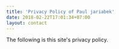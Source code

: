 ```yaml
---
title: 'Privacy Policy of Paul jariabek'
date: 2018-02-22T17:01:34+07:00
layout: contact
---
```


The following is this site's privacy policy.